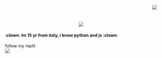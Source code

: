 <!--- P R O F I L E   V I E W S   C O U N T E R S --->


<img align="right" src="https://komarev.com/ghpvc/?username=zeroo-0&label=Profile%20views&color=0e75b6&style=flat"><br>


<!--- A N I M A T E D   T E X T --->

<h1 align="center">  
  <a href="https://git.io/typing-svg">
    <img src="https://readme-typing-svg.herokuapp.com?font=Poppins&size=40&pause=1000&color=ffffff&center=true&vCenter=true&width=435&height=50&lines=Zeroo+The+Rapist!"/>
  </a>
</h1>


<!--- A B O U T   M E --->

<h4 align="left">
    :clown: Im 15 yr from italy, i know python and js :clown:<br>
</h4>


<!--- Replit --->

<div align="left">
     follow my replit<br>
    <a href="https://replit.com/@antoniocrazy1" target="_blank"><img src="https://user-images.githubusercontent.com/125908067/220318749-54becbbd-b931-4120-8fcf-916b67e48720.png
" target="_blank"></a>
</div>
